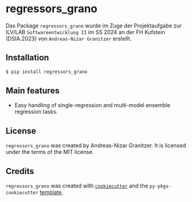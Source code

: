 # regressors_grano

Das Package `regressors_grano` wurde im Zuge der Projektaufgabe zur ILV/LAB `Softwareentwicklung II` im SS 2024 an der FH Kufstein (DSIA.2023) von `Andreas-Nizar Granitzer` erstellt.

## Installation

```bash
$ pip install regressors_grano
```

## Main features

- Easy handling of single-regression and multi-model ensemble regression tasks.

## License

`regressors_grano` was created by Andreas-Nizar Granitzer. It is licensed under the terms of the MIT license.

## Credits

`regressors_grano` was created with [`cookiecutter`](https://cookiecutter.readthedocs.io/en/latest/) and the `py-pkgs-cookiecutter` [template](https://github.com/py-pkgs/py-pkgs-cookiecutter).

